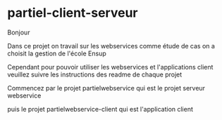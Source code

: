# partiel-client-serveur

Bonjour 

Dans ce projet on travail sur les webservices comme étude de cas on a choisit la gestion de l'école Ensup

Cependant pour pouvoir utiliser les webservices et l'applications client veuillez suivre les instructions des readme de chaque projet

Commencez par le projet partielwebservice qui est le projet serveur webservice

puis le projet partielwebservice-client qui est l'application client
